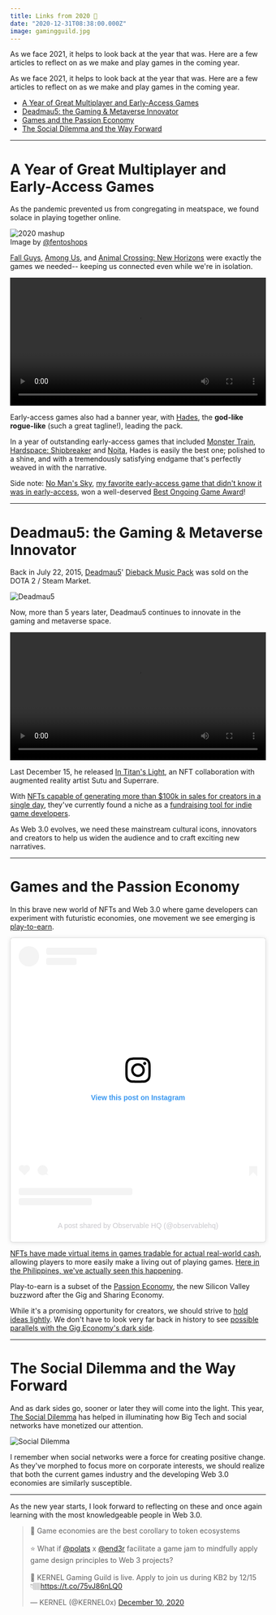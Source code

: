 ```yaml
---
title: Links from 2020 🎇
date: "2020-12-31T08:38:00.000Z"
image: gamingguild.jpg
---
```


As we face 2021, it helps to look back at the year that was. Here are a few articles to reflect on as we make and play games in the coming year.

<!-- more -->

As we face 2021, it helps to look back at the year that was. Here are a few articles to reflect on as we make and play games in the coming year.


- [A Year of Great Multiplayer and Early-Access Games](#Multiplayer)
- [Deadmau5: the Gaming & Metaverse Innovator](#Deadmau5)
- [Games and the Passion Economy](#Passion)
- [The Social Dilemma and the Way Forward](#Dilemma)

---

# <a name="Multiplayer"></a> A Year of Great Multiplayer and Early-Access Games

As the pandemic prevented us from congregating in meatspace, we found solace in playing together online. 

<img src="images/2020mashup.png" alt="2020 mashup"/>
<figcaption>Image by <a href="https://www.instagram.com/p/CJgyK6BJbio/" target="_blank">
@fentoshops</a> </figcaption>


[Fall Guys](https://store.steampowered.com/app/1097150/Fall_Guys_Ultimate_Knockout/), [Among Us](https://play.google.com/store/apps/details?id=com.innersloth.spacemafia&hl=en&gl=US), and [Animal Crossing: New Horizons](https://www.animal-crossing.com/new-horizons/) were exactly the games we needed-- keeping us connected even while we're in isolation.

<video controls width="100%">
 <source src="https://cdn.cloudflare.steamstatic.com/steam/apps/256801252/movie480_vp9.webm#t=35.5" type="video/webm">
</video>

Early-access games also had a banner year, with [Hades](https://store.steampowered.com/app/1145360/Hades/), the **god-like rogue-like** (such a great tagline!), leading the pack. 

In a year of outstanding early-access games that included [Monster Train](https://store.steampowered.com/app/1102190/Monster_Train/), [Hardspace: Shipbreaker](https://store.steampowered.com/app/1161580/Hardspace_Shipbreaker/) and [Noita](https://store.steampowered.com/app/881100/Noita/), Hades is easily the best one; polished to a shine, and with a tremendously satisfying endgame that's perfectly weaved in with the narrative.

Side note: [No Man's Sky](https://store.steampowered.com/app/275850/No_Mans_Sky/), [my favorite early-access game that didn't know it was in early-access](https://medium.com/game-design-inspirations/no-mans-sky-s-y%C5%ABgen-%E5%B9%BD%E7%8E%84-ded7e3988aca), won a well-deserved [Best Ongoing Game Award](https://thegameawards.com/nominees/best-ongoing)!

----

# <a name="Deadmau5"></a>Deadmau5: the Gaming & Metaverse Innovator

Back in July 22, 2015, [Deadmau5](https://deadmau5.com/)' [Dieback Music Pack](https://www.dota2.com/store/itemdetails/11456/) was sold on the DOTA 2 / Steam Market.

![Deadmau5](images/deadmau5.png)

Now, more than 5 years later, Deadmau5 continues to innovate in the gaming and metaverse space. 

<video controls loop width="100%">
 <source src="https://ipfs.pixura.io/ipfs/Qme1z93NVPQgaxRazPnxWPXqnzAfqEAYrzfBkKr2poavtt/Sutu_Deadmau5_2k_Final7.mp4
" type="video/mp4">
</video>


Last December 15, he released [In Titan's Light](https://superrare.co/artwork-v2/in-titan's-light-17270), an NFT collaboration with augmented reality artist Sutu and Superrare.

With [NFTs capable of generating more than $100k in sales for creators in a single day](https://cointelegraph.com/news/audioreactive-nft-collab-between-deadmau5-and-sutu-to-drop-on-superrare), they've currently found a niche as a [fundraising tool for indie game developers](https://cointelegraph.com/news/move-over-kickstarter-nfts-are-the-newest-way-for-indie-games-to-fundraise).

As Web 3.0 evolves, we need these mainstream cultural icons, innovators and creators to help us widen the audience and to craft exciting new narratives.

---

# <a name="Passion"></a>Games and the Passion Economy

In this brave new world of NFTs and Web 3.0 where game developers can experiment with futuristic economies, one movement we see emerging is [play-to-earn](https://medium.com/blockchain-game-alliance/play-to-earn-blockchain-games-as-next-step-for-games-industry-cf374b8f02ae). 

<blockquote class="instagram-media" data-instgrm-captioned data-instgrm-permalink="https://www.instagram.com/p/CHv2WB-BcVD/?utm_source=ig_embed&amp;utm_campaign=loading" data-instgrm-version="13" style=" background:#FFF; border:0; border-radius:3px; box-shadow:0 0 1px 0 rgba(0,0,0,0.5),0 1px 10px 0 rgba(0,0,0,0.15); margin: 1px; max-width:540px; min-width:326px; padding:0; width:99.375%; width:-webkit-calc(100% - 2px); width:calc(100% - 2px);"><div style="padding:16px;"> <a href="https://www.instagram.com/p/CHv2WB-BcVD/?utm_source=ig_embed&amp;utm_campaign=loading" style=" background:#FFFFFF; line-height:0; padding:0 0; text-align:center; text-decoration:none; width:100%;" target="_blank"> <div style=" display: flex; flex-direction: row; align-items: center;"> <div style="background-color: #F4F4F4; border-radius: 50%; flex-grow: 0; height: 40px; margin-right: 14px; width: 40px;"></div> <div style="display: flex; flex-direction: column; flex-grow: 1; justify-content: center;"> <div style=" background-color: #F4F4F4; border-radius: 4px; flex-grow: 0; height: 14px; margin-bottom: 6px; width: 100px;"></div> <div style=" background-color: #F4F4F4; border-radius: 4px; flex-grow: 0; height: 14px; width: 60px;"></div></div></div><div style="padding: 19% 0;"></div> <div style="display:block; height:50px; margin:0 auto 12px; width:50px;"><svg width="50px" height="50px" viewBox="0 0 60 60" version="1.1" xmlns="https://www.w3.org/2000/svg" xmlns:xlink="https://www.w3.org/1999/xlink"><g stroke="none" stroke-width="1" fill="none" fill-rule="evenodd"><g transform="translate(-511.000000, -20.000000)" fill="#000000"><g><path d="M556.869,30.41 C554.814,30.41 553.148,32.076 553.148,34.131 C553.148,36.186 554.814,37.852 556.869,37.852 C558.924,37.852 560.59,36.186 560.59,34.131 C560.59,32.076 558.924,30.41 556.869,30.41 M541,60.657 C535.114,60.657 530.342,55.887 530.342,50 C530.342,44.114 535.114,39.342 541,39.342 C546.887,39.342 551.658,44.114 551.658,50 C551.658,55.887 546.887,60.657 541,60.657 M541,33.886 C532.1,33.886 524.886,41.1 524.886,50 C524.886,58.899 532.1,66.113 541,66.113 C549.9,66.113 557.115,58.899 557.115,50 C557.115,41.1 549.9,33.886 541,33.886 M565.378,62.101 C565.244,65.022 564.756,66.606 564.346,67.663 C563.803,69.06 563.154,70.057 562.106,71.106 C561.058,72.155 560.06,72.803 558.662,73.347 C557.607,73.757 556.021,74.244 553.102,74.378 C549.944,74.521 548.997,74.552 541,74.552 C533.003,74.552 532.056,74.521 528.898,74.378 C525.979,74.244 524.393,73.757 523.338,73.347 C521.94,72.803 520.942,72.155 519.894,71.106 C518.846,70.057 518.197,69.06 517.654,67.663 C517.244,66.606 516.755,65.022 516.623,62.101 C516.479,58.943 516.448,57.996 516.448,50 C516.448,42.003 516.479,41.056 516.623,37.899 C516.755,34.978 517.244,33.391 517.654,32.338 C518.197,30.938 518.846,29.942 519.894,28.894 C520.942,27.846 521.94,27.196 523.338,26.654 C524.393,26.244 525.979,25.756 528.898,25.623 C532.057,25.479 533.004,25.448 541,25.448 C548.997,25.448 549.943,25.479 553.102,25.623 C556.021,25.756 557.607,26.244 558.662,26.654 C560.06,27.196 561.058,27.846 562.106,28.894 C563.154,29.942 563.803,30.938 564.346,32.338 C564.756,33.391 565.244,34.978 565.378,37.899 C565.522,41.056 565.552,42.003 565.552,50 C565.552,57.996 565.522,58.943 565.378,62.101 M570.82,37.631 C570.674,34.438 570.167,32.258 569.425,30.349 C568.659,28.377 567.633,26.702 565.965,25.035 C564.297,23.368 562.623,22.342 560.652,21.575 C558.743,20.834 556.562,20.326 553.369,20.18 C550.169,20.033 549.148,20 541,20 C532.853,20 531.831,20.033 528.631,20.18 C525.438,20.326 523.257,20.834 521.349,21.575 C519.376,22.342 517.703,23.368 516.035,25.035 C514.368,26.702 513.342,28.377 512.574,30.349 C511.834,32.258 511.326,34.438 511.181,37.631 C511.035,40.831 511,41.851 511,50 C511,58.147 511.035,59.17 511.181,62.369 C511.326,65.562 511.834,67.743 512.574,69.651 C513.342,71.625 514.368,73.296 516.035,74.965 C517.703,76.634 519.376,77.658 521.349,78.425 C523.257,79.167 525.438,79.673 528.631,79.82 C531.831,79.965 532.853,80.001 541,80.001 C549.148,80.001 550.169,79.965 553.369,79.82 C556.562,79.673 558.743,79.167 560.652,78.425 C562.623,77.658 564.297,76.634 565.965,74.965 C567.633,73.296 568.659,71.625 569.425,69.651 C570.167,67.743 570.674,65.562 570.82,62.369 C570.966,59.17 571,58.147 571,50 C571,41.851 570.966,40.831 570.82,37.631"></path></g></g></g></svg></div><div style="padding-top: 8px;"> <div style=" color:#3897f0; font-family:Arial,sans-serif; font-size:14px; font-style:normal; font-weight:550; line-height:18px;"> View this post on Instagram</div></div><div style="padding: 12.5% 0;"></div> <div style="display: flex; flex-direction: row; margin-bottom: 14px; align-items: center;"><div> <div style="background-color: #F4F4F4; border-radius: 50%; height: 12.5px; width: 12.5px; transform: translateX(0px) translateY(7px);"></div> <div style="background-color: #F4F4F4; height: 12.5px; transform: rotate(-45deg) translateX(3px) translateY(1px); width: 12.5px; flex-grow: 0; margin-right: 14px; margin-left: 2px;"></div> <div style="background-color: #F4F4F4; border-radius: 50%; height: 12.5px; width: 12.5px; transform: translateX(9px) translateY(-18px);"></div></div><div style="margin-left: 8px;"> <div style=" background-color: #F4F4F4; border-radius: 50%; flex-grow: 0; height: 20px; width: 20px;"></div> <div style=" width: 0; height: 0; border-top: 2px solid transparent; border-left: 6px solid #f4f4f4; border-bottom: 2px solid transparent; transform: translateX(16px) translateY(-4px) rotate(30deg)"></div></div><div style="margin-left: auto;"> <div style=" width: 0px; border-top: 8px solid #F4F4F4; border-right: 8px solid transparent; transform: translateY(16px);"></div> <div style=" background-color: #F4F4F4; flex-grow: 0; height: 12px; width: 16px; transform: translateY(-4px);"></div> <div style=" width: 0; height: 0; border-top: 8px solid #F4F4F4; border-left: 8px solid transparent; transform: translateY(-4px) translateX(8px);"></div></div></div> <div style="display: flex; flex-direction: column; flex-grow: 1; justify-content: center; margin-bottom: 24px;"> <div style=" background-color: #F4F4F4; border-radius: 4px; flex-grow: 0; height: 14px; margin-bottom: 6px; width: 224px;"></div> <div style=" background-color: #F4F4F4; border-radius: 4px; flex-grow: 0; height: 14px; width: 144px;"></div></div></a><p style=" color:#c9c8cd; font-family:Arial,sans-serif; font-size:14px; line-height:17px; margin-bottom:0; margin-top:8px; overflow:hidden; padding:8px 0 7px; text-align:center; text-overflow:ellipsis; white-space:nowrap;"><a href="https://www.instagram.com/p/CHv2WB-BcVD/?utm_source=ig_embed&amp;utm_campaign=loading" style=" color:#c9c8cd; font-family:Arial,sans-serif; font-size:14px; font-style:normal; font-weight:normal; line-height:17px; text-decoration:none;" target="_blank">A post shared by Observable HQ (@observablehq)</a></p></div></blockquote> <script async src="//www.instagram.com/embed.js"></script>

[NFTs have made virtual items in games tradable for actual real-world cash](https://observablehq.com/@polats/web-3-0-explorable-3-nfts-game-items-with-real-world-value), allowing players to more easily make a living out of playing games. [Here in the Philippines, we've actually seen this happening](https://www.coindesk.com/nft-game-filipinos-covid). 

Play-to-earn is a subset of the [Passion Economy](https://a16z.com/2019/10/08/passion-economy/), the new Silicon Valley buzzword after the Gig and Sharing Economy. 

While it's a promising opportunity for creators, we should strive to [hold ideas lightly](https://www.ted.com/talks/emily_levine_a_theory_of_everything). We don't have to look very far back in history to see [possible parallels with the Gig Economy's dark side](https://medium.com/@trebors/platform-cooperativism-vs-the-sharing-economy-2ea737f1b5ad).

---

# <a name="Dilemma"></a> The Social Dilemma and the Way Forward

And as dark sides go, sooner or later they will come into the light. This year, [The Social Dilemma](https://www.netflix.com/title/81254224) has helped in illuminating how Big Tech and social networks have monetized our attention.

![Social Dilemma](images/socialdilemma.png)

I remember when social networks were a force for creating positive change. As they've morphed to focus more on corporate interests, we should realize that both the current games industry and the developing Web 3.0 economies are similarly susceptible.

---

As the new year starts, I look forward to reflecting on these and once again learning with the most knowledgeable people in Web 3.0. 

<blockquote class="twitter-tweet"><p lang="en" dir="ltr">🤔 Game economies are the best corollary to token ecosystems<br><br>⭐️ What if <a href="https://twitter.com/polats?ref_src=twsrc%5Etfw">@polats</a> x <a href="https://twitter.com/end3r?ref_src=twsrc%5Etfw">@end3r</a> facilitate a game jam to mindfully apply game design principles to Web 3 projects?<br><br>🤖 KERNEL Gaming Guild is live. Apply to join us during KB2 by 12/15 👇🏽<a href="https://t.co/75vJ86nLQ0">https://t.co/75vJ86nLQ0</a></p>&mdash; KERNEL (@KERNEL0x) <a href="https://twitter.com/KERNEL0x/status/1337143515680284673?ref_src=twsrc%5Etfw">December 10, 2020</a></blockquote> <script async src="https://platform.twitter.com/widgets.js" charset="utf-8"></script>